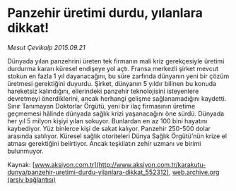 # Panzehir üretimi durdu, yılanlara dikkat!

*Mesut Çevikalp 2015.09.21*

<div class="pNewsDetailMainContent ctx_content" itemprop="articleBody">
 <p>
  Dünyada yılan panzehrini üreten tek firmanın mali kriz gerekçesiyle üretimi durdurma kararı küresel endişeye yol açtı. Fransa merkezli şirket mevcut stokun en fazla 1 yıl dayanacağını, bu süre zarfında dünyanın yeni bir çözüm üretmesi gerektiğini duyurdu. Şirket, dünyanın 5 yıldır bilinen bu konuda hareketsiz kalındığını, ellerindeki panzehir teknolojisini isteyenlere devretmeyi önerdiklerini, ancak herhangi gelişme sağlanamadığını kaydetti. Sınır Tanımayan Doktorlar Örgütü, yeni bir ilaç firmasının üretime geçmemesi hâlinde dünyada sağlık krizi yaşanacağını öne sürdü. Dünyada her yıl 5 milyon kişiyi yılan sokuyor. Bunlardan en az 100 bini hayatını kaybediyor. Yüz binlerce kişi de sakat kalıyor. Panzehir 250-500 dolar arasında satılıyor. Küresel sağlık otoriteleri Dünya Sağlık Örgütü’nün krize el atması gerektiğini belirtiyor. Ancak teşkilatın zehir uzmanı ve birimi bulunmuyor.
 </p>
</div>


Kaynak: [www.aksiyon.com.tr](http://www.aksiyon.com.tr/karakutu-dunya/panzehir-uretimi-durdu-yilanlara-dikkat_552312), [web.archive.org (arşiv bağlantısı)](http://web.archive.org/web/20160109204448/http://www.aksiyon.com.tr/karakutu-dunya/panzehir-uretimi-durdu-yilanlara-dikkat_552312)
